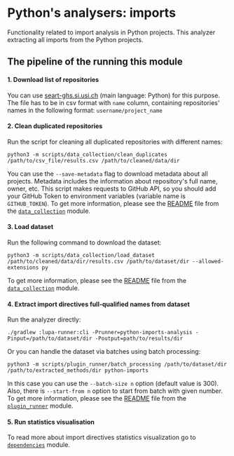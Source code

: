# Python's analysers: imports

Functionality related to import analysis in Python projects.
This analyzer extracting all imports from the Python projects.

## The pipeline of the running this module

#### 1. Download list of repositories

You can use [seart-ghs.si.usi.ch]( https://seart-ghs.si.usi.ch/) (main language: Python) for this purpose. The file has
to be in csv format with ```name``` column, containing repositories' names in the following
format: ```username/project_name```

#### 2. Clean duplicated repositories

Run the script for cleaning all duplicated repositories with different names:
``` shell script
python3 -m scripts/data_collection/clean_duplicates /path/to/csv_file/results.csv /path/to/cleaned/data/dir
```
You can use the ```--save-metadata``` flag to download metadata about all projects.
Metadata includes the information about repository's full name, owner, etc.
This script makes requests to GitHub API,
so you should add your GitHub Token to environment variables
(variable name is ```GITHUB_TOKEN```).
To get more information, please see the [README](../../../../../../../../../../scripts/data_collection/README.md)
file from the [`data_collection`](../../../../../../../../../../scripts/data_collection) module.

#### 3. Load dataset

Run the following command to download the dataset:

``` 
python3 -m scripts/data_collection/load_dataset /path/to/cleaned/data/dir/results.csv /path/to/dataset/dir --allowed-extensions py
```

To get more information, please see the [README](../../../../../../../../../../scripts/data_collection/README.md)
file from the [`data_collection`](../../../../../../../../../../scripts/data_collection) module.


#### 4. Extract import directives full-qualified names from dataset

Run the analyzer directly:
``` 
./gradlew :lupa-runner:cli -Prunner=python-imports-analysis -Pinput=/path/to/dataset/dir -Poutput=path/to/results/dir
```
Or you can handle the dataset via batches using batch processing:
``` 
python3 -m scripts/plugin_runner/batch_processing /path/to/dataset/dir /path/to/extracted_methods/dir python-imports
```
In this case you can use the ```--batch-size n``` option (default value is 300).
Also, there is ```--start-from n``` option to start from batch with given number.
To get more information, please see the [README](../../../../../../../../../../scripts/plugin_runner/README.md)
file from the [`plugin_runner`](../../../../../../../../../../scripts/plugin_runner) module.


#### 5. Run statistics visualisation

To read more about import directives statistics visualization
go to [`dependencies`](../../../../../../../../../../scripts/analysis/dependencies/README.md) module.
